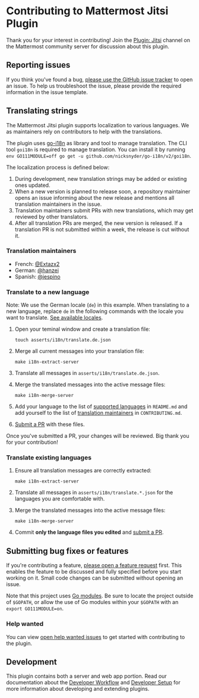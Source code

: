 # Contributing to Mattermost Jitsi Plugin

Thank you for your interest in contributing! Join the [Plugin: Jitsi](https://community-daily.mattermost.com/core/channels/plugin-jitsi) channel on the Mattermost community server for discussion about this plugin.

## Reporting issues

If you think you've found a bug, [please use the GitHub issue tracker](https://github.com/mattermost/mattermost-plugin-jitsi/issues/new?template=issue.md) to open an issue. To help us troubleshoot the issue, please provide the required information in the issue template.

## Translating strings

The Mattermost Jitsi plugin supports localization to various languages. We as maintainers rely on contributors to help with the translations.

The plugin uses [go-i18n](https://github.com/nicksnyder/go-i18n) as library and tool to manage translation. The CLI tool `goi18n` is required to manage translation. You can install it by running `env GO111MODULE=off go get -u github.com/nicksnyder/go-i18n/v2/goi18n`.

The localization process is defined below:

1. During development, new translation strings may be added or existing ones updated.
2. When a new version is planned to release soon, a repository maintainer opens an issue informing about the new release and mentions all translation maintainers in the issue.
3. Translation maintainers submit PRs with new translations, which may get reviewed by other translators.
4. After all translation PRs are merged, the new version is released. If a translation PR is not submitted within a week, the release is cut without it.

### Translation maintainers

- French: [@Extazx2](https://github.com/Extazx2)
- German: [@hanzei](https://github.com/hanzei)
- Spanish: [@jespino](https://github.com/jespino)

### Translate to a new language

Note: We use the German locale (`de`) in this example. When translating to a new language, replace `de` in the following commands with the locale you want to translate. [See available locales](https://github.com/mattermost/mattermost-server/tree/master/i18n).

1. Open your teminal window and create a translation file:

   `touch asserts/i18n/translate.de.json`

2. Merge all current messages into your translation file:

   `make i18n-extract-server`

3. Translate all messages in `asserts/i18n/translate.de.json`.

4. Merge the translated messages into the active message files:

   `make i18n-merge-server`

5. Add your language to the list of [supported languages](https://github.com/mattermost/mattermost-plugin-jitsi#localization) in `README.md` and add yourself to the list of [translation maintainers](#translation-maintainers) in `CONTRIBUTING.md`.

6. [Submit a PR](https://github.com/mattermost/mattermost-plugin-jitsi/compare) with these files.

Once you've submitted a PR, your changes will be reviewed. Big thank you for your contribution!

### Translate existing languages

1. Ensure all translation messages are correctly extracted:

   `make i18n-extract-server`

2. Translate all messages in `asserts/i18n/translate.*.json` for the languages you are comfortable with.

3. Merge the translated messages into the active message files:

   `make i18n-merge-server`

4. Commit **only the language files you edited** and [submit a PR](https://github.com/mattermost/mattermost-plugin-jitsi/compare).

## Submitting bug fixes or features

If you're contributing a feature, [please open a feature request](https://github.com/mattermost/mattermost-plugin-jitsi/issues/new?template=issue.md) first. This enables the feature to be discussed and fully specified before you start working on it. Small code changes can be submitted without opening an issue.

Note that this project uses [Go modules](https://github.com/golang/go/wiki/Modules). Be sure to locate the project outside of `$GOPATH`, or allow the use of Go modules within your `$GOPATH` with an `export GO111MODULE=on`.

### Help wanted

You can view [open help wanted issues](https://github.com/mattermost/mattermost-plugin-jitsi/issues?q=is%3Aissue+is%3Aopen+sort%3Aupdated-desc+label%3A%22Help+Wanted%22) to get started with contributing to the plugin.

## Development

This plugin contains both a server and web app portion. Read our documentation about the [Developer Workflow](https://developers.mattermost.com/extend/plugins/developer-workflow/) and [Developer Setup](https://developers.mattermost.com/extend/plugins/developer-setup/) for more information about developing and extending plugins.
